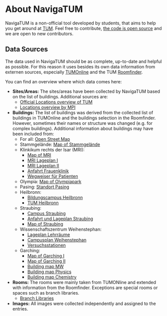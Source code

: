 # About NavigaTUM

NavigaTUM is a non-official tool developed by students, that aims to help you get around at [TUM](https://tum.de).
Feel free to contribute, [the code is open source](https://github.com/TUM-Dev/navigatum) and we are open to new contributors.

## Data Sources
The data used in NavigaTUM should be as complete, up-to-date and helpful as possible.
For this reason it uses besides its own data information from externen sources, especially [TUMOnline](https://campus.tum.de) and the
TUM [Roomfinder](https://portal.mytum.de/campus/roomfinder).

You can find an overview where which data comes here:

- **Sites/Areas:** The sites/areas have been collected by NavigaTUM based on the list of buildings. Additional sources are:
    - [Official Locations overview of TUM](https://www.tum.de/en/about-tum/our-university/locations)
    - [Locations overview by MPI](https://mpi.fs.tum.de/en/entering-tum/locations//)
- **Buildings:** The list of buildings was derived from the collected list of buildings in TUMOnline and the buildings selection in the Roomfinder. However, sometimes their names or structure was changed (e.g. for complex buildings). Additional information about buildings may have been included from:
    - For all: [Open Street Map](https://www.openstreetmap.org)
    - Stammgelände: [Map of Stammgelände](https://portal.mytum.de/campus/stammgelaende/TUM_Campus_Muenchen_klein)
    - Klinkikum rechts der Isar (MRI):
        - [Map of MRI](https://portal.mytum.de/campus/rechts_der_isar/mri)
        - [MRI Lageplan I](https://www.mri.tum.de/lageplaene-und-wegweiser)
        - [MRI Lageplan II](http://www.imi-muenchen.de/fileadmin/user_upload/pdf/MRI_Lageplan.pdf)
        - [Anfahrt Frauenklinik](http://www.frauenklinik.med.tum.de/inhalt/anfahrt)
        - [Wegweiser für Patienten](https://www.mri.tum.de/sites/default/files/seiten/wegweiser_patienten_ambulant_20200312_web.pdf)
    - Olympia: [Map of Olympiapark](https://portal.mytum.de/campus/olympiapark/olympiapark)
    - Pasing: [Standort Pasing](https://www.bgu.tum.de/gb/ueber-uns/standort-muenchen-pasing/)
    - Heilbronn:
        - [Bildungscampus Heilbronn](https://bildungscampus.hn/ueber-uns/leben-am-campus)
        - [TUM Heilbronn](https://www.wi.tum.de/tum-campus-heilbronn/welcome-tum-campus-heilbronn/)
    - Straubing:
        - [Campus Straubing](https://www.cs.tum.de/campus-straubing/campus/?lang=en)
        - [Anfahrt und Lageplan Straubing](https://www.cs.tum.de/campus-straubing/anfahrt-und-lageplan/)
        - [Map of Straubing](https://www.cs.tum.de/wp-content/uploads/2020/01/200127_TUM_Plan_Straubing_WEB.png)
    - Wissenschaftszentrum Weihenstephan:
        - [Lageplan Lehrräume](https://www.wzw.tum.de/fileadmin/lageplan/SoLS-Plan-Lehrraume.jpg)
        - [Campusplan Weihenstephan](https://www.gm.wzw.tum.de/en/campusplan-stand-oktober-2019/)
        - [Versuchsstationen](https://www.wzw.tum.de/?id=239)
    - Garching:
        - [Map of Garching I](https://portal.mytum.de/campus/garching/TUM_Campus_Garching_web)
        - [Map of Garching II](https://www.forschung-garching.tum.de/fileadmin/w00btp/www/00_Startseite_normal/161015_KarteGarchingKomplett_RGB.pdf)
        - [Building map MW](https://www.mw.tum.de/fileadmin/w00btx/mw/Fakultaet/Anfahrt/Lageplan_Gebaeude_MW.pdf)
        - [Building map Physics](https://www.ph.tum.de/about/visit/TUM_Physik_Orientierungsplan.pdf)
        - [Building map Chemistry](https://www.ch.tum.de/fileadmin/tuchfak/www/Lageplan/Infoblatt_2020-06.pdf)
- **Rooms:** The rooms were mainly taken from TUMONline and extended with information from the Roomfinder. Exceptions are special rooms or spaces such as branch libraries.
    - [Branch Libraries](https://www.ub.tum.de/en/branch-libraries)
- **Images:** All images were collected independently and assigned to the entries.
